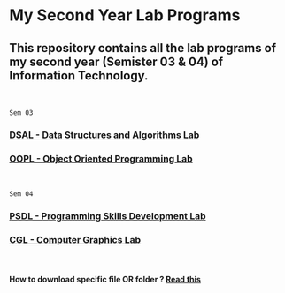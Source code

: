 # My Second Year Lab Programs

## This repository contains all the lab programs of my second year (Semister 03 & 04) of Information Technology.

<br>

`Sem 03`

### [DSAL - Data Structures and Algorithms Lab](DSAL)

### [OOPL - Object Oriented Programming Lab](OOPL)

<br>

`Sem 04`

### [PSDL - Programming Skills Development Lab](PSDL)

### [CGL - Computer Graphics Lab](CGL)

<br>

#### How to download specific file OR folder ? [Read this](download_help.md)
